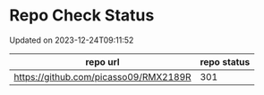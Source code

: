 # Repo Check Status

Updated on 2023-12-24T09:11:52

| repo url | repo status |
| -------- | -------- | 
|  https://github.com/picasso09/RMX2189R |  301 |
